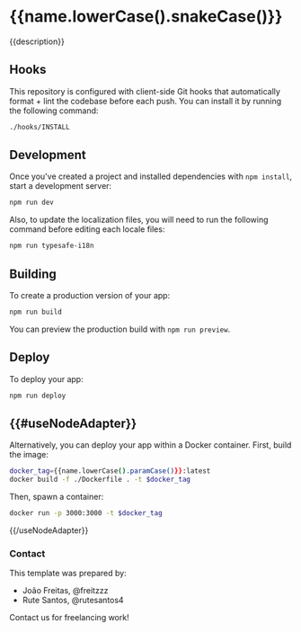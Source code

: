# {{name.lowerCase().snakeCase()}}

{{description}}

## Hooks

This repository is configured with client-side Git hooks that automatically format + lint the codebase before each push. You can install it by running the following command:

```bash
./hooks/INSTALL
```

## Development

Once you've created a project and installed dependencies with `npm install`, start a development server:

```bash
npm run dev
```

Also, to update the localization files, you will need to run the following command before editing each locale files:

```bash
npm run typesafe-i18n
```

## Building

To create a production version of your app:

```bash
npm run build
```

You can preview the production build with `npm run preview`.

## Deploy

To deploy your app:

```bash
npm run deploy
```

{{#useNodeAdapter}}
---

Alternatively, you can deploy your app within a Docker container. First, build the image:

```bash
docker_tag={{name.lowerCase().paramCase()}}:latest
docker build -f ./Dockerfile . -t $docker_tag
```

Then, spawn a container:

```bash
docker run -p 3000:3000 -t $docker_tag
```

{{/useNodeAdapter}}

### Contact

This template was prepared by:

- João Freitas, @freitzzz
- Rute Santos, @rutesantos4

Contact us for freelancing work!